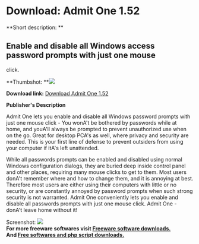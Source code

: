 # Download: Admit One 1.52

**Short description: **

## Enable and disable all Windows access password prompts with just one mouse
click.

  
**Thumbshot: **![](http://www.freewarefiles.com/screenshot/admitone_md.jpg)   
  
**Download link:** [Download Admit One 1.52](http://freesoftwares.boysofts.com/Admit-One-R_program_25422.html)  
  

**Publisher's Description**  
  

Admit One lets you enable and disable all Windows password prompts with just
one mouse click - You wonA't be bothered by passwords while at home, and
youA'll always be prompted to prevent unauthorized use when on the go. Great
for desktop PCA's as well, where privacy and security are needed. This is your
first line of defense to prevent outsiders from using your computer if itA's
left unattended.

While all passwords prompts can be enabled and disabled using normal Windows
configuration dialogs, they are buried deep inside control panel and other
places, requiring many mouse clicks to get to them. Most users donA't remember
where and how to change them, and it is annoying at best. Therefore most users
are either using their computers with little or no security, or are constantly
annoyed by password prompts when such strong security is not warranted. Admit
One conveniently lets you enable and disable all passwords prompts with just
one mouse click. Admit One - donA't leave home without it!

  
  
Screenshot: ![](http://www.freewarefiles.com/screenshot/admitone.jpg)  
**For more freeware softwares visit [Freeware software downloads.](http://freesoftwares.boysofts.com/)**   
**And [Free softwares and php script downloads.](http://www.boysofts.com/)**

